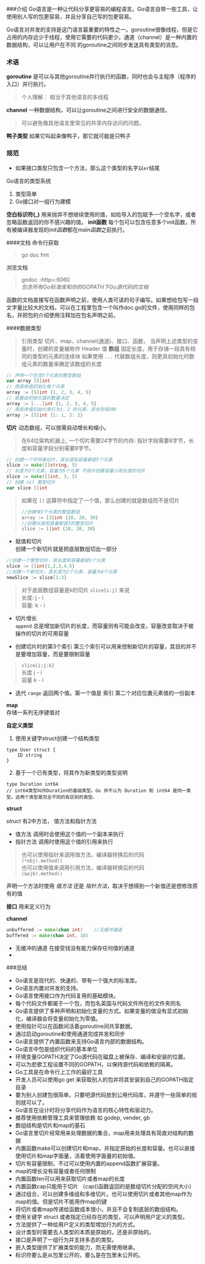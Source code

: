 ###介绍
Go语言是一种让代码分享更容易的编程语言。Go语言自带一些工具，让使用别人写的包更容易，并且分享自己写的包更容易。

Go语言对并发的支持是这门语言最重要的特性之一。goroutine很像线程，但是它占用的内存远少于线程，使用它需要的代码更少。通道（channel）是一种内置的数据结构，可以让用户在不同 的goroutine之间同步发送具有类型的消息。

### 术语
**goroutine** 是可以与其他goroutine并行执行的函数，同时也会与主程序（程序的入口）并行执行。
> 个人理解： 相当于其他语言的多线程

**channel** 一种数据结构，可以让goroutine之间进行安全的数据通信。
> 可以避免像其他语言里常见的共享内存访问的问题。

**鸭子类型** 如果它叫起来像鸭子，那它就可能是只鸭子



### 规范
* 如果接口类型只包含一个方法，那么这个类型的名字以`er`结尾

Go语言的类型系统
1. 类型简单
2. Go接口对一组行为建模


__空白标识符(\_)__ 用来抛弃不想继续使用的值，如给导入的包赋予一个空名字，或者忽略函数返回的你不感兴趣的值。
__init函数__ 每个包可以包含任意多个init函数，所有被编译器发现的*init函数*都在*main函数*之前执行。

####文档
命令行获取
> go doc fmt

浏览文档
>godoc -http=:6060  
> *包含所有Go标准库和你的GOPATH下Go源代码的文档*

函数的文档直接写在函数声明之前，使用人类可读的句子编写。如果想给包写一段文字量比较大的文档，可以在工程里包含一个叫作doc.go的文件，使用同样的包名，并把包的介绍使用注释加在包名声明之前。

####数据类型
> 引用类型 切片、map、channel(通道)、接口、函数， 当声明上述类型的变量时，创建的变量被称作 Header 值
__数组__ 固定长度。用于存储一段具有相同的类型的元素的连续块
> 如果使用 `...` 代替数组长度，则更具初始化时数组元素的数量来确定该数组的长度
```go
// 声明一个包含5个元素的整型数组
var array [5]int
// 用具体值初始化每个元素
array := [5]int {1, 2, 3, 4, 5}
// 容量由初始化值的数量决定
array := [...]int {1, 2, 3, 4, 5}
// 用具体值初始化索引为1，2 的元素，其余则保持0
array := [5]int {1: 1, 2: 2}
```

__切片__ 动态数组，可以按需自动增长和缩小。
> 在64位架构机器上, 一个切片需要24字节的内存: 指针字段需要8字节，长度和容量字段分别需要8字节。

```go
// 创建一个字符串切片，其长度和容量都是5个元素
slice := make([]string, 5)
// 长度为3个元素，容量为5个元素 不容许创建容量小雨长度的切片
slice := make([]int, 3, 5)
// 创建 nil 整型切片
var slice []int

```
> 如果在 `[]` 运算符中指定了一个值，那么创建的就是数组而不是切片
>```go
>//创建有3个元素的整型数组
>array := [3]int {10, 20, 30}
>//创建长度和容量都是3的整型切片
>slice := []int {10, 20, 30}
>```

* 赋值和切片   
创建一个新切片就是把底层数组切出一部分
```go
//创建一个整型切片，其长度和容量都是5个元素
slice := []int{1,2,3,4,5}
//创建一个新切片，其长度为2个元素，容量为4个元素
newSlice := slice[1:3]
```
> 对于底层数组容量是k的切片 `slice[i:j]` 来说   
> 长度: j - i  
> 容量: k - i  


* 切片增长  
`append` 总是增加新切片的长度，而容量则有可能会改变，容量改变取决于被操作的切片的可用容量

* 创建切片时的第3个索引
 第三个索引可以用来控制新切片的容量，其目的并不是要增加容量，而是要限制容量
 > `slice[i:j:k]`   
 > 长度 j - i   
 > 容量 k - i  

 * 迭代
`range` 返回两个值。第一个值是 索引 第二个对应位置元素值的一份副本   

__map__   
存储一系列无序键值对

__自定义类型__

1. 使用关键字struct创建一个结构类型 	

```golang 
type User struct {
	ID string 
}
```

2. 基于一个已有类型，将其作为新类型的类型说明

```golang
type Duration int64
// int64类型叫作Duration的基础类型。Go 并不认为 Duration 和 int64 是同一类型。这两个类型是完全不同的有区别的类型。
```

__struct__

*struct* 有2中方法， 值方法和指针方法
* 值方法 调用时会使用这个值的一个副本来执行
* 指针方法 调用时使用这个值的引用来执行
> 也可以使用指针来调用值方法，编译器转换后的代码    
>`(*obj).method()`     
> 也可以使用值来调用引用方法，编译器转换后的代码     
> `(&ojb).method()`   

声明一个方法时使用 _值方法_ 还是 _指针方法_，取决于想得到一个新值还是想修改原有的值

__接口__
用来定义行为

__channel__
```go
unbuffered := make(chan int)    //无缓冲通道
buffered := make(chan int, 10)
```

* 无缓冲的通道 在接受钱没有能力保存任何值的通道	   
* 


###总结
* Go语言是现代的、快速的、带有一个强大的标准库。
* Go语言内置对并发的支持。
* Go语言使用接口作为代码复用的基础模块。
* 每个代码文件都属于一个包，而包名英国与代码文件所在的文件夹同名
* Go语言提供了多种声明和初始化变量的方式。如果变量的值没有显式初始化，编译器会将变量初始化为零值。
* 使用指针可以在函数间活着goroutine间共享数据。
* 通过启动goroutine和使用通道完成并发和同步
* Go语言提供了内置函数来支持Go语言内部的数据结构。
* Go语言中包是组织代码的基本单位
* 环境变量GOPATH决定了Go源代码在磁盘上被保存、编译和安装的位置。
* 可以为悲歌工程设置不同的GOPATH，以保持源代码和依赖的隔离。
* Go工具是在命令行上工作的最好工具
* 开发人员可以使用go get 来获取别人的包并将其安装到自己的GOPATH指定目录
* 要为别人创建包很简单，只要吧源代码放到公用代码库，并遵守一些简单的规则就可以了。
* Go语言在设计时将分享代码作为语言的核心特性和驱动力。
* 推荐使用依赖管理工具来管理依赖 如 godep, vender, gb
* 数组结构是切片和map的基石
* Go语言里切片经常用来处理数据的集合，map用来处理具有简直对结构的数据
* 内置函数make可以创建切片和map，并指定原始的长度和容量。也可以直接使用切片和map字面量，活着使用字面量的初始值。
* 切片有容量限制，不过可以使用内置的append函数扩展容量。
* map的增长没有容量或者任何限制
* 内置函数len可以用来获取切片或者map的长度
* 内置函数cap只能用于切片 （cap()函数返回的是数组切片分配的空间大小）
* 通过组合，可以创建多维组和多维切片。也可以使用切片或者其他map作为map的值。但是切片不能用作map的键
* 将切片或者map传递给函数成本很小，并且不会复制底层的数组结构。
* 使用关键字 struct 或者指定已经存在的类型，可以声明用户定义的类型。
* 方法提供了一种给用户定义的类型增加行为的方式。
* 设计类型时需要去人类型的本质是原始的，还是非原始的。
* 接口是声明了一组行为并支持多态的类型。
* 嵌入类型提供了扩展类型的能力，而无需使用继承。
* 标识符要么是从包里公开的，要么是在包里未公开的。